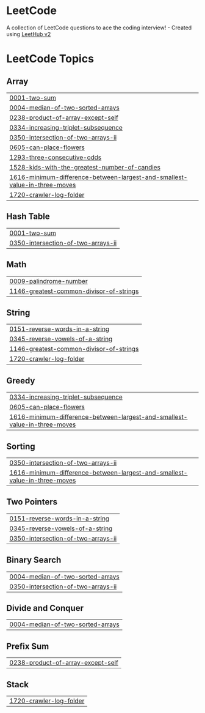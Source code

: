 # LeetCode
A collection of LeetCode questions to ace the coding interview! - Created using [LeetHub v2](https://github.com/arunbhardwaj/LeetHub-2.0)

<!---LeetCode Topics Start-->
# LeetCode Topics
## Array
|  |
| ------- |
| [0001-two-sum](https://github.com/selamhabtewold/LeetCode/tree/master/0001-two-sum) |
| [0004-median-of-two-sorted-arrays](https://github.com/selamhabtewold/LeetCode/tree/master/0004-median-of-two-sorted-arrays) |
| [0238-product-of-array-except-self](https://github.com/selamhabtewold/LeetCode/tree/master/0238-product-of-array-except-self) |
| [0334-increasing-triplet-subsequence](https://github.com/selamhabtewold/LeetCode/tree/master/0334-increasing-triplet-subsequence) |
| [0350-intersection-of-two-arrays-ii](https://github.com/selamhabtewold/LeetCode/tree/master/0350-intersection-of-two-arrays-ii) |
| [0605-can-place-flowers](https://github.com/selamhabtewold/LeetCode/tree/master/0605-can-place-flowers) |
| [1293-three-consecutive-odds](https://github.com/selamhabtewold/LeetCode/tree/master/1293-three-consecutive-odds) |
| [1528-kids-with-the-greatest-number-of-candies](https://github.com/selamhabtewold/LeetCode/tree/master/1528-kids-with-the-greatest-number-of-candies) |
| [1616-minimum-difference-between-largest-and-smallest-value-in-three-moves](https://github.com/selamhabtewold/LeetCode/tree/master/1616-minimum-difference-between-largest-and-smallest-value-in-three-moves) |
| [1720-crawler-log-folder](https://github.com/selamhabtewold/LeetCode/tree/master/1720-crawler-log-folder) |
## Hash Table
|  |
| ------- |
| [0001-two-sum](https://github.com/selamhabtewold/LeetCode/tree/master/0001-two-sum) |
| [0350-intersection-of-two-arrays-ii](https://github.com/selamhabtewold/LeetCode/tree/master/0350-intersection-of-two-arrays-ii) |
## Math
|  |
| ------- |
| [0009-palindrome-number](https://github.com/selamhabtewold/LeetCode/tree/master/0009-palindrome-number) |
| [1146-greatest-common-divisor-of-strings](https://github.com/selamhabtewold/LeetCode/tree/master/1146-greatest-common-divisor-of-strings) |
## String
|  |
| ------- |
| [0151-reverse-words-in-a-string](https://github.com/selamhabtewold/LeetCode/tree/master/0151-reverse-words-in-a-string) |
| [0345-reverse-vowels-of-a-string](https://github.com/selamhabtewold/LeetCode/tree/master/0345-reverse-vowels-of-a-string) |
| [1146-greatest-common-divisor-of-strings](https://github.com/selamhabtewold/LeetCode/tree/master/1146-greatest-common-divisor-of-strings) |
| [1720-crawler-log-folder](https://github.com/selamhabtewold/LeetCode/tree/master/1720-crawler-log-folder) |
## Greedy
|  |
| ------- |
| [0334-increasing-triplet-subsequence](https://github.com/selamhabtewold/LeetCode/tree/master/0334-increasing-triplet-subsequence) |
| [0605-can-place-flowers](https://github.com/selamhabtewold/LeetCode/tree/master/0605-can-place-flowers) |
| [1616-minimum-difference-between-largest-and-smallest-value-in-three-moves](https://github.com/selamhabtewold/LeetCode/tree/master/1616-minimum-difference-between-largest-and-smallest-value-in-three-moves) |
## Sorting
|  |
| ------- |
| [0350-intersection-of-two-arrays-ii](https://github.com/selamhabtewold/LeetCode/tree/master/0350-intersection-of-two-arrays-ii) |
| [1616-minimum-difference-between-largest-and-smallest-value-in-three-moves](https://github.com/selamhabtewold/LeetCode/tree/master/1616-minimum-difference-between-largest-and-smallest-value-in-three-moves) |
## Two Pointers
|  |
| ------- |
| [0151-reverse-words-in-a-string](https://github.com/selamhabtewold/LeetCode/tree/master/0151-reverse-words-in-a-string) |
| [0345-reverse-vowels-of-a-string](https://github.com/selamhabtewold/LeetCode/tree/master/0345-reverse-vowels-of-a-string) |
| [0350-intersection-of-two-arrays-ii](https://github.com/selamhabtewold/LeetCode/tree/master/0350-intersection-of-two-arrays-ii) |
## Binary Search
|  |
| ------- |
| [0004-median-of-two-sorted-arrays](https://github.com/selamhabtewold/LeetCode/tree/master/0004-median-of-two-sorted-arrays) |
| [0350-intersection-of-two-arrays-ii](https://github.com/selamhabtewold/LeetCode/tree/master/0350-intersection-of-two-arrays-ii) |
## Divide and Conquer
|  |
| ------- |
| [0004-median-of-two-sorted-arrays](https://github.com/selamhabtewold/LeetCode/tree/master/0004-median-of-two-sorted-arrays) |
## Prefix Sum
|  |
| ------- |
| [0238-product-of-array-except-self](https://github.com/selamhabtewold/LeetCode/tree/master/0238-product-of-array-except-self) |
## Stack
|  |
| ------- |
| [1720-crawler-log-folder](https://github.com/selamhabtewold/LeetCode/tree/master/1720-crawler-log-folder) |
<!---LeetCode Topics End-->
